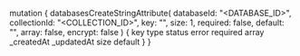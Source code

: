 mutation {
    databasesCreateStringAttribute(
        databaseId: "<DATABASE_ID>",
        collectionId: "<COLLECTION_ID>",
        key: "",
        size: 1,
        required: false,
        default: "<DEFAULT>",
        array: false,
        encrypt: false
    ) {
        key
        type
        status
        error
        required
        array
        _createdAt
        _updatedAt
        size
        default
    }
}
